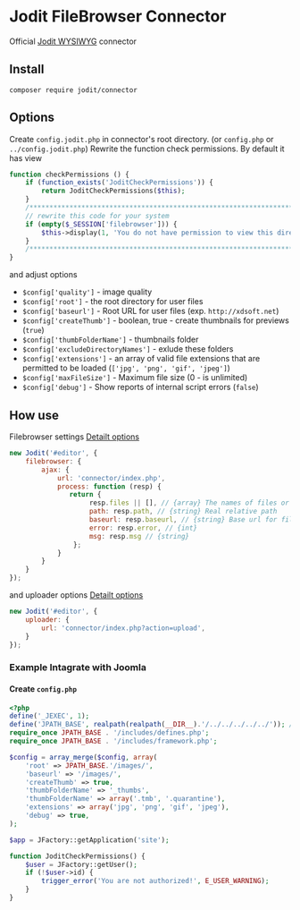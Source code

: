 # Jodit FileBrowser Connector
Official [Jodit WYSIWYG](http://xdsoft.net/jodit) connector
## Install
```
composer require jodit/connector
```
## Options
Create `config.jodit.php` in connector's root directory. (or `config.php` or `../config.jodit.php`)
Rewrite the function check permissions. By default it has view
```php
function checkPermissions () {
    if (function_exists('JoditCheckPermissions')) {
        return JoditCheckPermissions($this);
    }
    /********************************************************************************/
    // rewrite this code for your system
    if (empty($_SESSION['filebrowser'])) {
        $this->display(1, 'You do not have permission to view this directory');
    }
    /********************************************************************************/
}
```

and adjust options 
* `$config['quality']` - image quality
* `$config['root']` - the root directory for user files
* `$config['baseurl']` - Root URL for user files (exp. `http://xdsoft.net`)
* `$config['createThumb']` - boolean, true - create thumbnails for previews (`true`)
* `$config['thumbFolderName']` - thumbnails folder
* `$config['excludeDirectoryNames']` - exlude these folders
* `$config['extensions']` - an array of valid file extensions that are permitted to be loaded (`['jpg', 'png', 'gif', 'jpeg']`)
* `$config['maxFileSize']` - Maximum file size (0 - is unlimited)
* `$config['debug']` - Show reports of internal script errors (`false`)

## How use
Filebrowser settings  [Detailt options](http://xdsoft.net/jodit/doc/Jodit.defaultOptions.html#toc13__anchor)
```javascript
new Jodit('#editor', {
    filebrowser: {
        ajax: {
            url: 'connector/index.php',
            process: function (resp) {
               return {
                    resp.files || [], // {array} The names of files or folders
                    path: resp.path, // {string} Real relative path
                    baseurl: resp.baseurl, // {string} Base url for filebrowser
                    error: resp.error, // {int}
                    msg: resp.msg // {string}
                };
            }
        }
    }
});
```
and uploader options [Detailt options](http://xdsoft.net/jodit/doc/Jodit.defaultOptions.html#toc27__anchor)
```javascript
new Jodit('#editor', {
    uploader: {
        url: 'connector/index.php?action=upload',
    }
});
```

### Example Intagrate with Joomla

#### Create `config.php`
```php
<?php
define('_JEXEC', 1);
define('JPATH_BASE', realpath(realpath(__DIR__).'/../../../../../')); // replace to valid path
require_once JPATH_BASE . '/includes/defines.php';
require_once JPATH_BASE . '/includes/framework.php';

$config = array_merge($config, array(
    'root' => JPATH_BASE.'/images/',
    'baseurl' => '/images/',
    'createThumb' => true,
    'thumbFolderName' => '_thumbs',
    'thumbFolderName' => array('.tmb', '.quarantine'),
    'extensions' => array('jpg', 'png', 'gif', 'jpeg'),
    'debug' => true,
);

$app = JFactory::getApplication('site');

function JoditCheckPermissions() {
    $user = JFactory::getUser();
    if (!$user->id) {
        trigger_error('You are not authorized!', E_USER_WARNING);
    }
}
```